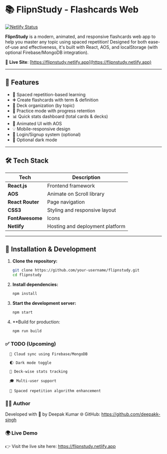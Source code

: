 # 📚 FlipnStudy - Flashcards Web 

[![Netlify Status](https://api.netlify.com/api/v1/badges/2a6de29d-f0a6-48c5-9b7a-4cfef07cc0c7/deploy-status)](https://flipnstudy.netlify.app)

**FlipnStudy** is a modern, animated, and responsive flashcards web app to help you master any topic using spaced repetition! Designed for both ease-of-use and effectiveness, it's built with React, AOS, and localStorage (with optional Firebase/MongoDB integration).

🔗 **Live Site**: [https://flipnstudy.netlify.app](https://flipnstudy.netlify.app)

---

## 🚀 Features

- 🧠 Spaced repetition-based learning
- ➕ Create flashcards with term & definition
- 🧾 Deck organization (by topic)
- 🔁 Practice mode with progress retention
- 📊 Quick stats dashboard (total cards & decks)
- 🎨 Animated UI with AOS
- 💡 Mobile-responsive design
- 🔐 Login/Signup system (optional)
- 🌙 Optional dark mode

---

## 🛠 Tech Stack

| Tech          | Description                     |
|---------------|---------------------------------|
| **React.js**  | Frontend framework              |
| **AOS**       | Animate on Scroll library       |
| **React Router** | Page navigation              |
| **CSS3**      | Styling and responsive layout   |
| **FontAwesome** | Icons                        |
| **Netlify**   | Hosting and deployment platform |

---

## 🧪 Installation & Development

1. **Clone the repository:**

   ```bash
   git clone https://github.com/your-username/flipnstudy.git
   cd flipnstudy

2. **Install dependencies:**

   ```bash
   npm install

3. **Start the development server:**

   ```bash
   npm start

4. **Build for production:

    ```bash
    npm run build


### ✅ TODO (Upcoming)

      🔄 Cloud sync using Firebase/MongoDB
   
      🌓 Dark mode toggle
   
      🧪 Deck-wise stats tracking
   
      🎓 Multi-user support
   
      🧠 Spaced repetition algorithm enhancement

### 👨‍💻 Author
  Developed with 💙 by Deepak Kumar
  🌐 GitHub: https://github.com/deepakk-singh

### 🌍 Live Demo
  👉 Visit the live site here: https://flipnstudy.netlify.app



